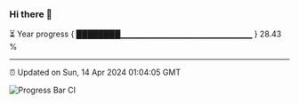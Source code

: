 ### Hi there 👋

⏳ Year progress { ████████▁▁▁▁▁▁▁▁▁▁▁▁▁▁▁▁▁▁▁▁▁▁ } 28.43 %

---

⏰ Updated on Sun, 14 Apr 2024 01:04:05 GMT

![Progress Bar CI](https://github.com/liununu/liununu/workflows/Progress%20Bar%20CI/badge.svg)

